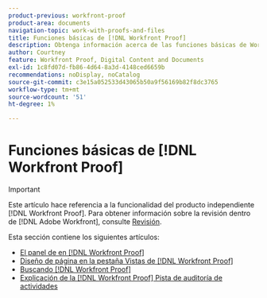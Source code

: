 ```yaml
---
product-previous: workfront-proof
product-area: documents
navigation-topic: work-with-proofs-and-files
title: Funciones básicas de [!DNL Workfront Proof]
description: Obtenga información acerca de las funciones básicas de Workfront Proof.
author: Courtney
feature: Workfront Proof, Digital Content and Documents
exl-id: 1c8fd07d-fb86-4d64-8a3d-4148ced6659b
recommendations: noDisplay, noCatalog
source-git-commit: c3e15a052533d43065b50a9f56169b82f8dc3765
workflow-type: tm+mt
source-wordcount: '51'
ht-degree: 1%

---
```


# Funciones básicas de [!DNL Workfront Proof]

>[!IMPORTANT]
>
>Este artículo hace referencia a la funcionalidad del producto independiente [!DNL Workfront Proof]. Para obtener información sobre la revisión dentro de [!DNL Adobe Workfront], consulte [Revisión](../../../review-and-approve-work/proofing/proofing.md).

Esta sección contiene los siguientes artículos:

* [El panel de en [!DNL Workfront Proof]](../../../workfront-proof/wp-work-proofsfiles/basic-features/dashboard.md)
* [Diseño de página en la pestaña Vistas de [!DNL Workfront Proof]](../../../workfront-proof/wp-work-proofsfiles/basic-features/page-layout-view.md)
* [Buscando [!DNL Workfront Proof]](../../../workfront-proof/wp-work-proofsfiles/basic-features/search.md)
* [Explicación de la [!DNL Workfront Proof] Pista de auditoría de actividades](../../../workfront-proof/wp-work-proofsfiles/basic-features/activity-audit-trail.md)
